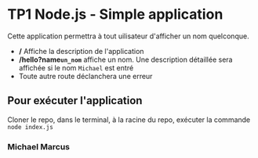 # TP1 Node.js - Simple application

Cette application permettra à tout uilisateur d'afficher un nom quelconque.
* **/** Affiche la description de l'application
* **/hello?name`un_nom`** affiche un nom.
Une description détaillée sera affichée si le nom `Michael` est entré
* Toute autre route déclanchera une erreur

## Pour exécuter l'application
Cloner le repo, dans le terminal, à la racine du repo, exécuter la commande `node index.js`

### Michael Marcus
